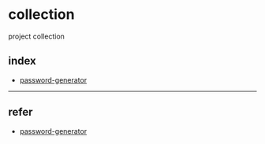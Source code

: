 # collection

project collection

## index

- [password-generator](password-generator/index.html) 

---

## refer

- [password-generator](https://github.com/bradtraversy/50projects50days/password-generator/index.html)